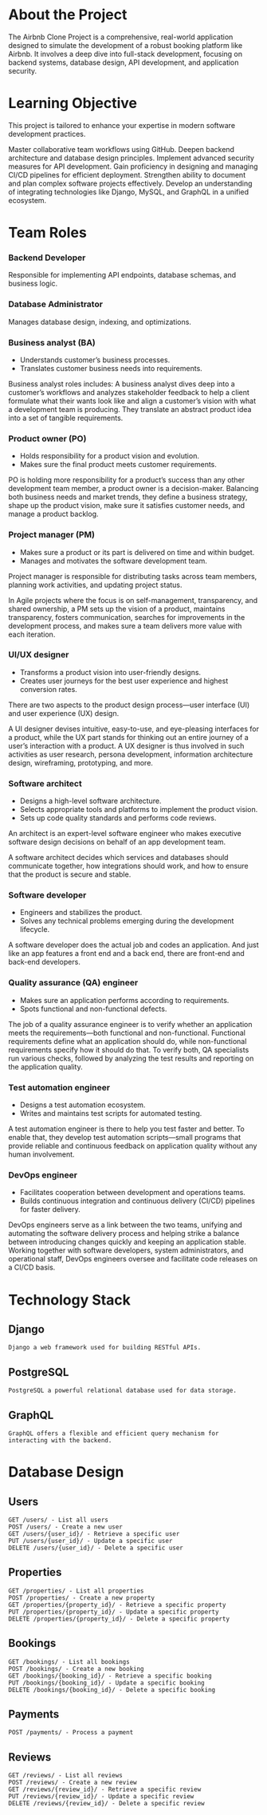 # About the Project
The Airbnb Clone Project is a comprehensive, real-world application designed to simulate the development of a robust booking platform like Airbnb. It involves a deep dive into full-stack development, focusing on backend systems, database design, API development, and application security. 

# Learning Objective
This project is tailored to enhance your expertise in modern software development practices. 

Master collaborative team workflows using GitHub.
Deepen backend architecture and database design principles.
Implement advanced security measures for API development.
Gain proficiency in designing and managing CI/CD pipelines for efficient deployment.
Strengthen ability to document and plan complex software projects effectively.
Develop an understanding of integrating technologies like Django, MySQL, and GraphQL in a unified ecosystem.

# Team Roles

### Backend Developer
  Responsible for implementing API endpoints, database schemas, and business logic.

### Database Administrator
  Manages database design, indexing, and optimizations.

### Business analyst (BA)
  - Understands customer’s business processes.
  - Translates customer business needs into requirements.
  
  Business analyst roles includes:
    A business analyst dives deep into a customer’s workflows and analyzes stakeholder feedback to help a client formulate what their wants look like and align a customer’s vision with what a development team is producing. They translate an    abstract product idea into a set of tangible requirements.

### Product owner (PO)
  - Holds responsibility for a product vision and evolution.
  - Makes sure the final product meets customer requirements.

  PO is holding more responsibility for a product’s success than any other development team member, a product owner is a decision-maker. Balancing both business needs and market trends, they define a business strategy, shape up the product vision, make sure it satisfies customer needs, and manage a product backlog. 

  
### Project manager (PM)
  - Makes sure a product or its part is delivered on time and within budget.
  - Manages and motivates the software development team.

  Project manager is responsible for distributing tasks across team members, planning work activities, and updating project status.

In Agile projects where the focus is on self-management, transparency, and shared ownership, a PM sets up the vision of a product, maintains transparency, fosters communication, searches for improvements in the development process, and makes sure a team delivers more value with each iteration.
 


### UI/UX designer
  - Transforms a product vision into user-friendly designs.
  - Creates user journeys for the best user experience and highest conversion rates.

There are two aspects to the product design process—user interface (UI) and user experience (UX) design.

A UI designer devises intuitive, easy-to-use, and eye-pleasing interfaces for a product, while the UX part stands for thinking out an entire journey of a user’s interaction with a product. A UX designer is thus involved in such activities as user research, persona development, information architecture design, wireframing, prototyping, and more.


### Software architect
  - Designs a high-level software architecture.
  - Selects appropriate tools and platforms to implement the product vision.
  - Sets up code quality standards and performs code reviews.

An architect is an expert-level software engineer who makes executive software design decisions on behalf of an app development team. 

A software architect decides which services and databases should communicate together, how integrations should work, and how to ensure that the product is secure and stable.


### Software developer
  - Engineers and stabilizes the product.
  - Solves any technical problems emerging during the development lifecycle.

A software developer does the actual job and codes an application. And just like an app features a front end and a back end, there are front-end and back-end developers.

### Quality assurance (QA) engineer
  - Makes sure an application performs according to requirements.
  - Spots functional and non-functional defects.

  The job of a quality assurance engineer is to verify whether an application meets the requirements—both functional and non-functional. Functional requirements define what an application should do, while non-functional requirements specify how it should do that. To verify both, QA specialists run various checks, followed by analyzing the test results and reporting on the application quality.


### Test automation engineer
  - Designs a test automation ecosystem.
  - Writes and maintains test scripts for automated testing.

  A test automation engineer is there to help you test faster and better. To enable that, they develop test automation scripts—small programs that provide reliable and continuous feedback on application quality without any human involvement.


### DevOps engineer
  - Facilitates cooperation between development and operations teams.
  - Builds continuous integration and continuous delivery (CI/CD) pipelines for faster delivery.

  DevOps engineers serve as a link between the two teams, unifying and automating the software delivery process and helping strike a balance between introducing changes quickly and keeping an application stable. Working together with software developers, system administrators, and operational staff, DevOps engineers oversee and facilitate code releases on a CI/CD basis.

# Technology Stack

  ## Django

    Django a web framework used for building RESTful APIs.
  
  ## PostgreSQL
  
    PostgreSQL a powerful relational database used for data storage.

  
  ## GraphQL
    
    GraphQL offers a flexible and efficient query mechanism for interacting with the backend.


# Database Design

## Users

    GET /users/ - List all users
    POST /users/ - Create a new user
    GET /users/{user_id}/ - Retrieve a specific user
    PUT /users/{user_id}/ - Update a specific user
    DELETE /users/{user_id}/ - Delete a specific user

## Properties

    GET /properties/ - List all properties
    POST /properties/ - Create a new property
    GET /properties/{property_id}/ - Retrieve a specific property
    PUT /properties/{property_id}/ - Update a specific property
    DELETE /properties/{property_id}/ - Delete a specific property

## Bookings

    GET /bookings/ - List all bookings
    POST /bookings/ - Create a new booking
    GET /bookings/{booking_id}/ - Retrieve a specific booking
    PUT /bookings/{booking_id}/ - Update a specific booking
    DELETE /bookings/{booking_id}/ - Delete a specific booking

## Payments

    POST /payments/ - Process a payment

## Reviews
  
    GET /reviews/ - List all reviews
    POST /reviews/ - Create a new review
    GET /reviews/{review_id}/ - Retrieve a specific review
    PUT /reviews/{review_id}/ - Update a specific review
    DELETE /reviews/{review_id}/ - Delete a specific review
